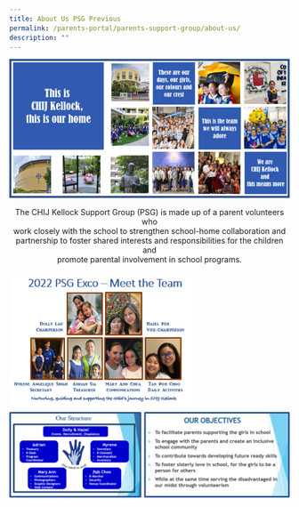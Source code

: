```yaml
---
title: About Us PSG Previous
permalink: /parents-portal/parents-support-group/about-us/
description: ""
---
```



<img src="/images/aupsg1.png">
<p style="text-align: center;">The CHIJ Kellock Support Group (PSG) is made up of a parent volunteers who<br />work closely with the school to strengthen school-home collaboration and<br />partnership to foster shared interests and responsibilities for the children and<br />promote parental involvement in school programs.</p>
<img style="width: 65%;" src="/images/aupsg2.png">
<img src="/images/aupsg3.png">